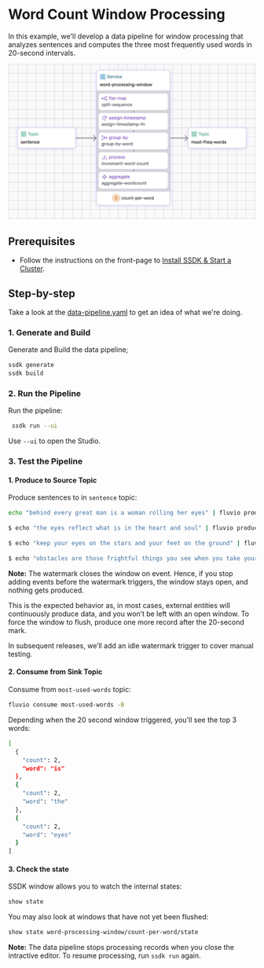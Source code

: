 # Word Count Window Processing

In this example, we'll develop a data pipeline for window processing that analyzes sentences and computes the three most frequently used words in 20-second intervals.

<center><img width="600" src="word-count.jpg"></center>

## Prerequisites

* Follow the instructions on the front-page to [Install SSDK & Start a Cluster].


## Step-by-step

Take a look at the [data-pipeline.yaml](./data-pipeline.yaml) to get an idea of what we're doing.


### 1. Generate and Build

Generate and Build the data pipeline;

```bash
ssdk generate
ssdk build
```

### 2. Run the Pipeline

Run the pipeline:

```bash
 ssdk run --ui
```

Use `--ui` to open the Studio.


### 3. Test the Pipeline

#### 1. Produce to Source Topic

Produce sentences to in `sentence` topic:

```bash
echo "behind every great man is a woman rolling her eyes" | fluvio produce sentence
```

```bash
$ echo "the eyes reflect what is in the heart and soul" | fluvio produce sentence
```

```bash
$ echo "keep your eyes on the stars and your feet on the ground" | fluvio produce sentence
```

```bash
$ echo "obstacles are those frightful things you see when you take your eyes off your goal" | fluvio produce sentence
```

**Note:** The watermark closes the window on event. Hence, if you stop adding events before the watermark triggers, the window stays open, and nothing gets produced.

This is the expected behavior as, in most cases, external entities will continuously produce data, and you won’t be left with an open window. To force the window to flush, produce one more record after the 20-second mark.

In subsequent releases, we’ll add an idle watermark trigger to cover manual testing.


#### 2. Consume from Sink Topic

Consume from `most-used-words` topic:

```bash
fluvio consume most-used-words -B
```

Depending when the 20 second window triggered, you'll see the top 3 words:

```bash
[
  {
    "count": 2,
    "word": "is"
  },
  {
    "count": 2,
    "word": "the"
  },
  {
    "count": 2,
    "word": "eyes"
  }
]
```

#### 3. Check the state

SSDK window allows you to watch the internal states:

```bash
show state
```

You may also look at windows that have not yet been flushed:

```bash
show state word-processing-window/count-per-word/state
```

**Note:** The data pipeline stops processing records when you close the intractive editor. To resume processing, run `ssdk run` again.



[Install SSDK & Start a Cluster]: /README.MD#prerequisites
